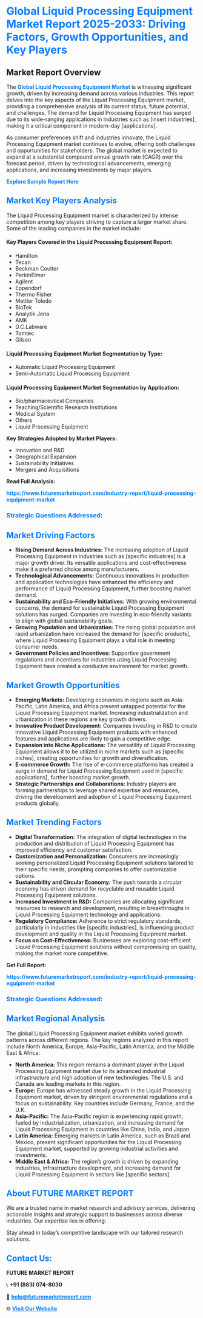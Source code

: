 <h1 style="color: #007BFF;">Global Liquid Processing Equipment Market Report 2025-2033: Driving Factors, Growth Opportunities, and Key Players</h1>

<section id="overview">
<h2>Market Report Overview</h2>
<p>The <a href="https://www.futuremarketreport.com/industry-report/liquid-processing-equipment-market" style="color: #007BFF; text-decoration: none;"><strong>Global Liquid Processing Equipment Market</strong></a> is witnessing significant growth, driven by increasing demand across various industries. This report delves into the key aspects of the Liquid Processing Equipment market, providing a comprehensive analysis of its current status, future potential, and challenges. The demand for Liquid Processing Equipment has surged due to its wide-ranging applications in industries such as [insert industries], making it a critical component in modern-day [applications].</p>
<p>As consumer preferences shift and industries innovate, the Liquid Processing Equipment market continues to evolve, offering both challenges and opportunities for stakeholders. The global market is expected to expand at a substantial compound annual growth rate (CAGR) over the forecast period, driven by technological advancements, emerging applications, and increasing investments by major players.</p>
</section>

<section id="overview">
<p><a href="https://www.futuremarketreport.com/request-sample/reportId=124099" style="color: #007BFF; text-decoration: none;"><strong>Explore Sample Report Here</strong></a></p>
</section>

<section id="key-players">
<h2 style="color: #007BFF;">Market Key Players Analysis</h2>
<p>The Liquid Processing Equipment market is characterized by intense competition among key players striving to capture a larger market share. Some of the leading companies in the market include:</p>
<h4>Key Players Covered in the Liquid Processing Equipment Report:</h4>
<ul><li>Hamilton</li><li>Tecan</li><li>Beckman Coulter</li><li>PerkinElmer</li><li>Agilent</li><li>Eppendorf</li><li>Thermo Fisher</li><li>Mettler Toledo</li><li>BioTek</li><li>Analytik Jena</li><li>AMK</li><li>D.C.Labware</li><li>Tomtec</li><li>Gilson</li></ul>
<h4>Liquid Processing Equipment Market Segmentation by Type:</h4>
<ul><li>Automatic Liquid Processing Equipment</li><li>Semi-Automatic Liquid Processing Equipment</li></ul>

<h4>Liquid Processing Equipment Market Segmentation by Application:</h4>
<ul><li>Bio/pharmaceutical Companies</li><li>Teaching/Scientific Research Institutions</li><li>Medical System</li><li>Others</li><li>Liquid Processing Equipment</li></ul>
<p><strong>Key Strategies Adopted by Market Players:</strong></p>
<ul>
<li>Innovation and R&D</li>
<li>Geographical Expansion</li>
<li>Sustainability Initiatives</li>
<li>Mergers and Acquisitions</li>
</ul>
</section>

<section>
<p><strong>Read Full Analysis: </strong></p><a href="https://www.futuremarketreport.com/industry-report/liquid-processing-equipment-market" style="color: #007BFF; text-decoration: none;"><strong>https://www.futuremarketreport.com/industry-report/liquid-processing-equipment-market</strong></a>
<h3 style="color: #007BFF;">Strategic Questions Addressed:</h3>
</section>

<section id="driving-factors">
<h2 style="color: #007BFF;">Market Driving Factors</h2>
<ul>
<li><strong>Rising Demand Across Industries:</strong> The increasing adoption of Liquid Processing Equipment in industries such as [specific industries] is a major growth driver. Its versatile applications and cost-effectiveness make it a preferred choice among manufacturers.</li>
<li><strong>Technological Advancements:</strong> Continuous innovations in production and application technologies have enhanced the efficiency and performance of Liquid Processing Equipment, further boosting market demand.</li>
<li><strong>Sustainability and Eco-Friendly Initiatives:</strong> With growing environmental concerns, the demand for sustainable Liquid Processing Equipment solutions has surged. Companies are investing in eco-friendly variants to align with global sustainability goals.</li>
<li><strong>Growing Population and Urbanization:</strong> The rising global population and rapid urbanization have increased the demand for [specific products], where Liquid Processing Equipment plays a vital role in meeting consumer needs.</li>
<li><strong>Government Policies and Incentives:</strong> Supportive government regulations and incentives for industries using Liquid Processing Equipment have created a conducive environment for market growth.</li>
</ul>
</section>

<section id="growth-opportunities">
<h2 style="color: #007BFF;">Market Growth Opportunities</h2>
<ul>
<li><strong>Emerging Markets:</strong> Developing economies in regions such as Asia-Pacific, Latin America, and Africa present untapped potential for the Liquid Processing Equipment market. Increasing industrialization and urbanization in these regions are key growth drivers.</li>
<li><strong>Innovative Product Development:</strong> Companies investing in R&D to create innovative Liquid Processing Equipment products with enhanced features and applications are likely to gain a competitive edge.</li>
<li><strong>Expansion into Niche Applications:</strong> The versatility of Liquid Processing Equipment allows it to be utilized in niche markets such as [specific niches], creating opportunities for growth and diversification.</li>
<li><strong>E-commerce Growth:</strong> The rise of e-commerce platforms has created a surge in demand for Liquid Processing Equipment used in [specific applications], further boosting market growth.</li>
<li><strong>Strategic Partnerships and Collaborations:</strong> Industry players are forming partnerships to leverage shared expertise and resources, driving the development and adoption of Liquid Processing Equipment products globally.</li>
</ul>
</section>

<section id="trending-factors">
<h2 style="color: #007BFF;">Market Trending Factors</h2>
<ul>
<li><strong>Digital Transformation:</strong> The integration of digital technologies in the production and distribution of Liquid Processing Equipment has improved efficiency and customer satisfaction.</li>
<li><strong>Customization and Personalization:</strong> Consumers are increasingly seeking personalized Liquid Processing Equipment solutions tailored to their specific needs, prompting companies to offer customizable options.</li>
<li><strong>Sustainability and Circular Economy:</strong> The push towards a circular economy has driven demand for recyclable and reusable Liquid Processing Equipment solutions.</li>
<li><strong>Increased Investment in R&D:</strong> Companies are allocating significant resources to research and development, resulting in breakthroughs in Liquid Processing Equipment technology and applications.</li>
<li><strong>Regulatory Compliance:</strong> Adherence to strict regulatory standards, particularly in industries like [specific industries], is influencing product development and quality in the Liquid Processing Equipment market.</li>
<li><strong>Focus on Cost-Effectiveness:</strong> Businesses are exploring cost-efficient Liquid Processing Equipment solutions without compromising on quality, making the market more competitive.</li>
</ul>
</section>

<section>
<p><strong>Get Full Report: </strong></p><a href="https://www.futuremarketreport.com/industry-report/liquid-processing-equipment-market" style="color: #007BFF; text-decoration: none;"><strong>https://www.futuremarketreport.com/industry-report/liquid-processing-equipment-market</strong></a>
<h3 style="color: #007BFF;">Strategic Questions Addressed:</h3>
</section>


<section id="regional-analysis">
<h2 style="color: #007BFF;">Market Regional Analysis</h2>
<p>The global Liquid Processing Equipment market exhibits varied growth patterns across different regions. The key regions analyzed in this report include North America, Europe, Asia-Pacific, Latin America, and the Middle East & Africa:</p>
<ul>
<li><strong>North America:</strong> This region remains a dominant player in the Liquid Processing Equipment market due to its advanced industrial infrastructure and high adoption of new technologies. The U.S. and Canada are leading markets in this region.</li>
<li><strong>Europe:</strong> Europe has witnessed steady growth in the Liquid Processing Equipment market, driven by stringent environmental regulations and a focus on sustainability. Key countries include Germany, France, and the U.K.</li>
<li><strong>Asia-Pacific:</strong> The Asia-Pacific region is experiencing rapid growth, fueled by industrialization, urbanization, and increasing demand for Liquid Processing Equipment in countries like China, India, and Japan.</li>
<li><strong>Latin America:</strong> Emerging markets in Latin America, such as Brazil and Mexico, present significant opportunities for the Liquid Processing Equipment market, supported by growing industrial activities and investments.</li>
<li><strong>Middle East & Africa:</strong> The region’s growth is driven by expanding industries, infrastructure development, and increasing demand for Liquid Processing Equipment in sectors like [specific sectors].</li>
</ul>
</section>

<footer>
<h2 style="color: #007BFF;">About FUTURE MARKET REPORT</h2>
<p>We are a trusted name in market research and advisory services, delivering actionable insights and strategic support to businesses across diverse industries. Our expertise lies in offering:</p>

<p>Stay ahead in today’s competitive landscape with our tailored research solutions.</p>

<h2 style="color: #007BFF;">Contact Us:</h2>
<p><strong>FUTURE MARKET REPORT</strong></p>
<p>📞 <strong>+91 (883) 074-8030</strong></p>
<p>📧 <strong><a href="mailto:help@futuremarketreport.com" style="color: #007BFF;">help@futuremarketreport.com</a></strong></p>
<p>🌐 <strong><a href="https://www.futuremarketreport.com/" style="color: #007BFF;">Visit Our Website</a></strong></p>
</footer>